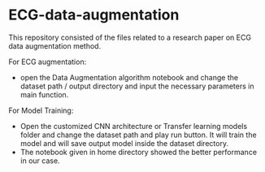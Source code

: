 # ECG-data-augmentation
This repository consisted of the files related to a research paper on ECG data augmentation method.

For ECG augmentation:

- open the Data Augmentation algorithm notebook and change the dataset path / output directory and input the necessary parameters in main function.

For Model Training:

- Open the customized CNN architecture or Transfer learning models folder and change the dataset path and play run button. It will train the model and will save output model inside the dataset directory.
- The notebook given in home directory showed the better performance  in our case.

